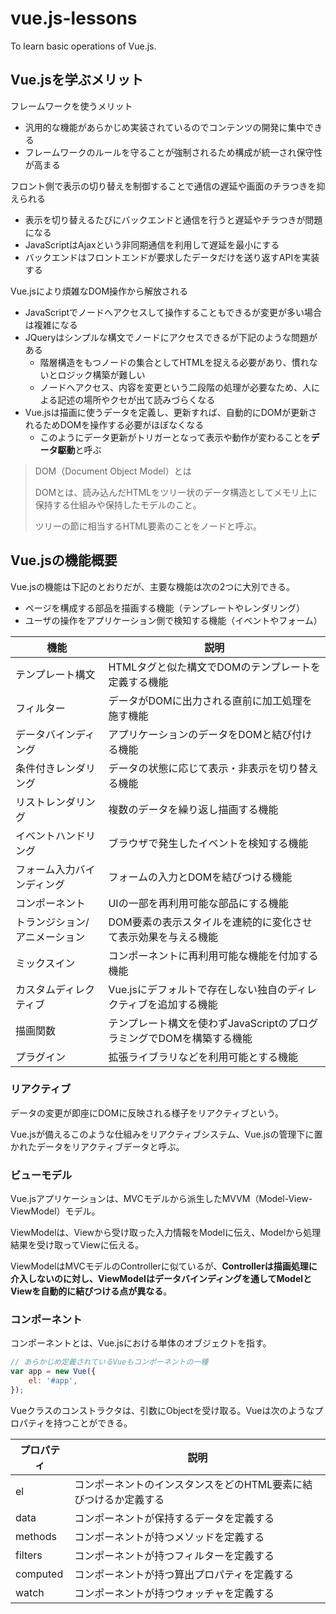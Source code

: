 # vue.js-lessons
To learn basic operations of Vue.js.

## Vue.jsを学ぶメリット

フレームワークを使うメリット

* 汎用的な機能があらかじめ実装されているのでコンテンツの開発に集中できる
* フレームワークのルールを守ることが強制されるため構成が統一され保守性が高まる

フロント側で表示の切り替えを制御することで通信の遅延や画面のチラつきを抑えられる

* 表示を切り替えるたびにバックエンドと通信を行うと遅延やチラつきが問題になる
* JavaScriptはAjaxという非同期通信を利用して遅延を最小にする
* バックエンドはフロントエンドが要求したデータだけを送り返すAPIを実装する

Vue.jsにより煩雑なDOM操作から解放される

* JavaScriptでノードへアクセスして操作することもできるが変更が多い場合は複雑になる
* JQueryはシンプルな構文でノードにアクセスできるが下記のような問題がある
  * 階層構造をもつノードの集合としてHTMLを捉える必要があり、慣れないとロジック構築が難しい
  * ノードへアクセス、内容を変更という二段階の処理が必要なため、人による記述の場所やクセが出て読みづらくなる
* Vue.jsは描画に使うデータを定義し、更新すれば、自動的にDOMが更新されるためDOMを操作する必要がほぼなくなる
  * このようにデータ更新がトリガーとなって表示や動作が変わることを**データ駆動**と呼ぶ

> DOM（Document Object Model）とは
>
> DOMとは、読み込んだHTMLをツリー状のデータ構造としてメモリ上に保持する仕組みや保持したモデルのこと。
>
> ツリーの節に相当するHTML要素のことをノードと呼ぶ。

## Vue.jsの機能概要

Vue.jsの機能は下記のとおりだが、主要な機能は次の2つに大別できる。

* ページを構成する部品を描画する機能（テンプレートやレンダリング）
* ユーザの操作をアプリケーション側で検知する機能（イベントやフォーム）

| 機能                          | 説明                                                         |
| ----------------------------- | ------------------------------------------------------------ |
| テンプレート構文              | HTMLタグと似た構文でDOMのテンプレートを定義する機能          |
| フィルター                    | データがDOMに出力される直前に加工処理を施す機能              |
| データバインディング          | アプリケーションのデータをDOMと結び付ける機能                |
| 条件付きレンダリング          | データの状態に応じて表示・非表示を切り替える機能             |
| リストレンダリング            | 複数のデータを繰り返し描画する機能                           |
| イベントハンドリング          | ブラウザで発生したイベントを検知する機能                     |
| フォーム入力バインディング    | フォームの入力とDOMを結びつける機能                          |
| コンポーネント                | UIの一部を再利用可能な部品にする機能                         |
| トランジション/アニメーション | DOM要素の表示スタイルを連続的に変化させて表示効果を与える機能 |
| ミックスイン                  | コンポーネントに再利用可能な機能を付加する機能               |
| カスタムディレクティブ        | Vue.jsにデフォルトで存在しない独自のディレクティブを追加する機能 |
| 描画関数                      | テンプレート構文を使わずJavaScriptのプログラミングでDOMを構築する機能 |
| プラグイン                    | 拡張ライブラリなどを利用可能とする機能                       |

### リアクティブ

データの変更が即座にDOMに反映される様子をリアクティブという。

Vue.jsが備えるこのような仕組みをリアクティブシステム、Vue.jsの管理下に置かれたデータをリアクティブデータと呼ぶ。

### ビューモデル

Vue.jsアプリケーションは、MVCモデルから派生したMVVM（Model-View-ViewModel）モデル。

ViewModelは、Viewから受け取った入力情報をModelに伝え、Modelから処理結果を受け取ってViewに伝える。

ViewModelはMVCモデルのControllerに似ているが、**Controllerは描画処理に介入しないのに対し、ViewModelはデータバインディングを通してModelとViewを自動的に結びつける点が異なる**。

### コンポーネント

コンポーネントとは、Vue.jsにおける単体のオブジェクトを指す。

```javascript
// あらかじめ定義されているVueもコンポーネントの一種
var app = new Vue({ 
    el: '#app',
});
```

Vueクラスのコンストラクタは、引数にObjectを受け取る。Vueは次のようなプロパティを持つことができる。

| プロパティ | 説明                                                         |
| ---------- | ------------------------------------------------------------ |
| el         | コンポーネントのインスタンスをどのHTML要素に結びつけるか定義する |
| data       | コンポーネントが保持するデータを定義する                     |
| methods    | コンポーネントが持つメソッドを定義する                       |
| filters    | コンポーネントが持つフィルターを定義する                     |
| computed   | コンポーネントが持つ算出プロパティを定義する                 |
| watch      | コンポーネントが持つウォッチャを定義する                     |


